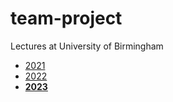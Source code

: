 # team-project
Lectures at University of Birmingham

* [2021](./2021)
* [2022](./2022)
* [**2023**](./2023)
